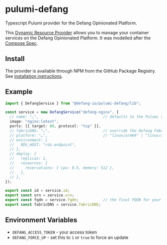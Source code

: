# pulumi-defang
Typescript Pulumi provider for the Defang Opinionated Platform.

This [Dynamic Resource Provider](https://www.pulumi.com/docs/intro/concepts/resources/dynamic-providers/) allows you to manage your container services on the Defang Opinionated Platform. It was modelled after the [Compose Spec](https://www.compose-spec.io).

## Install

The provider is available through NPM from the GitHub Package Registry. See [installation instructions](https://github.com/defang-io/pulumi-defang/pkgs/npm/pulumi-defang).

## Example

```ts
import { DefangService } from "@defang-io/pulumi-defang/lib";

const service = new DefangService("defang-nginx", {
  // name: "…",                             // defaults to the Pulumi resource name
  image: "nginx:latest",
  ports: [{ target: 80, protocol: "tcp" }],
  // fabricDNS: "…",                        // override the Defang Fabric Controller endpoint
  // platform: "…",                         // "linux/arm64" | "linux/amd64" | "linux" (default)
  // environment: {
  //   RDS_HOST: "rds.endpoint",
  // },
  // deploy: {
  //   replicas: 1,
  //   resources: {
  //     reservations: { cpu: 0.5, memory: 512 },
  //   },
  // },
});

export const id = service.id;
export const urn = service.urn;
export const fqdn = service.fqdn;           // the final FQDN for your service
export const fabricDNS = service.fabricDNS;
```

## Environment Variables

* `DEFANG_ACCESS_TOKEN` - your access token
* `DEFANG_FORCE_UP` - set this to `1` or `true` to force an update
